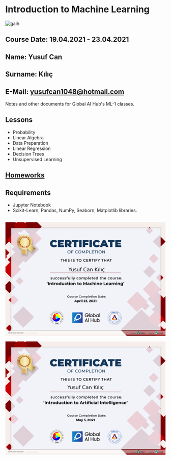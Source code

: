 # Introduction to Machine Learning

![gaih](https://github.com/globalaihub/introduction-to-machine-learning/raw/main/logo.png)
## Course Date: 19.04.2021 - 23.04.2021
## Name: Yusuf Can
## Surname: Kılıç
## E-Mail: yusufcan1048@hotmail.com

Notes and other documents for Global AI Hub's ML-1 classes.

## Lessons 
- Probability
- Linear Algebra
- Data Preparation
- Linear Regression
- Decision Trees
- Unsupervised Learning

## [Homeworks](https://github.com/JosephWesleyanW/globalAiHub/tree/main/Homeworks)

## Requirements
- Jupyter Notebook
- Scikit-Learn, Pandas, NumPy, Seaborn, Matplotlib libraries.

##
![certificate](https://github.com/JosephWesleyanW/globalAiHub/blob/main/Certificate/91278149593906.png?raw=true)

![certificate2](https://github.com/JosephWesleyanW/globalAiHub/blob/main/Certificate/ai.png?raw=true)
